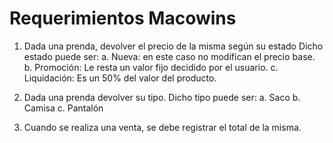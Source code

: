 # Requerimientos Macowins

1.	Dada una prenda, devolver el precio de la misma según su estado Dicho estado puede ser:
   a.	Nueva: en este caso no modifican el precio base.
   b.	Promoción: Le resta un valor fijo decidido por el usuario.
   c.	Liquidación: Es un 50% del valor del producto.

2.	Dada una prenda devolver su tipo. Dicho tipo puede ser: 
   a.	Saco
   b.	Camisa
   c.	Pantalón

3.	Cuando se realiza una venta, se debe registrar el total de la misma.
